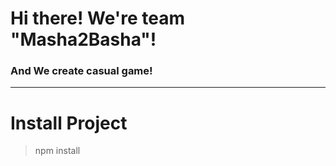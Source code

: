 # Hi there! We're team "Masha2Basha"!

### And We create casual game!
---
# Install Project

> npm install
